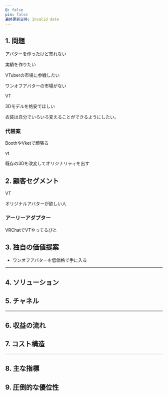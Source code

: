 ```yaml
---
Q: false
pin: false
最終更新日時: Invalid date
---
```

  

## 1. 問題

アバターを作ったけど売れない

実績を作りたい

VTuberの市場に参戦したい

ワンオフアバターの市場がない

  

VT

3Dモデルを格安でほしい

衣装は自分でいろいろ変えることができるようにしたい。

  

### 代替案

BoothやVketで頑張る

  

vt

既存の3Dを改変してオリジナリティを出す

  

## 2. 顧客セグメント

VT

オリジナルアバターが欲しい人

  

### アーリーアダプター

VRChatでVTやってるびと

  

## 3. 独自の価値提案

- ワンオフアバターを低価格で手に入る

  

  

  

---

## 4. ソリューション

  

## 5. チャネル

  

---

  

## 6. 収益の流れ

  

## 7. コスト構造

  

---

  

## 8. 主な指標

  

## 9. 圧倒的な優位性